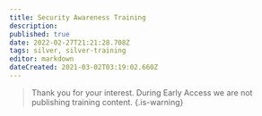 ```yaml
---
title: Security Awareness Training
description: 
published: true
date: 2022-02-27T21:21:28.708Z
tags: silver, silver-training
editor: markdown
dateCreated: 2021-03-02T03:19:02.660Z
---
```


> Thank you for your interest. During Early Access we are not publishing training content. 
{.is-warning}

